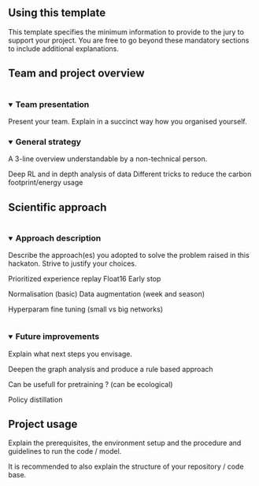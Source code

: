 ## Using this template

This template specifies the minimum information to provide to the jury to support your project. You are free to go beyond these mandatory sections to include additional explanations.



## Team and project overview 

<details open="open">
<summary><h3 style="display: inline-block">Team presentation</h2></summary>
Present your team. Explain in a succinct way how you organised yourself.
</details>

<details open="open">
<summary><h3 style="display: inline-block">General strategy</h2></summary>
A 3-line overview understandable by a non-technical person.
</details>

Deep RL and in depth analysis of data
Different tricks to reduce the carbon footprint/energy usage

## Scientific approach

<details open="open">
<summary><h3 style="display: inline-block">Approach description</h2></summary>
Describe the approach(es) you adopted to solve the problem raised in this hackaton. Strive to justify your choices.
</details>

Prioritized experience replay
Float16
Early stop

Normalisation (basic)
Data augmentation (week and season)

Hyperparam fine tuning (small vs big networks)

<details open="open">
<summary><h3 style="display: inline-block">Future improvements</h2></summary>
Explain what next steps you envisage.
</details>

Deepen the graph analysis and produce a rule based approach

Can be usefull for pretraining ? (can be ecological)

Policy distillation

## Project usage

Explain the prerequisites, the environment setup and the procedure and guidelines to run the code / model.

It is recommended to also explain the structure of your repository / code base.

